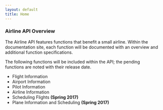 ```yaml
---
layout: default
title: Home
---
```

### **Airline API Overview**
The Airline API features functions that benefit a small airline. Within the documentation site, each function will be documented with an overview and additional function specifications.  

The following functions will be included within the API; the pending functions are noted with their release date. 

- Flight Information  
- Airport Information  
- Pilot Information  
- Airline Information  
- Scheduling Flights  **(Spring 2017)**  
- Plane Information and Scheduling **(Spring 2017)**

